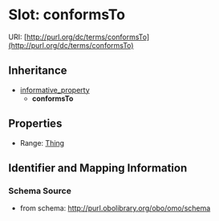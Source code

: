 # Slot: conformsTo

URI: [http://purl.org/dc/terms/conformsTo](http://purl.org/dc/terms/conformsTo)




## Inheritance

* [informative_property](informative_property.md)
    * **conformsTo**



## Properties

 * Range: [Thing](Thing.md)



## Identifier and Mapping Information







### Schema Source


* from schema: http://purl.obolibrary.org/obo/omo/schema



